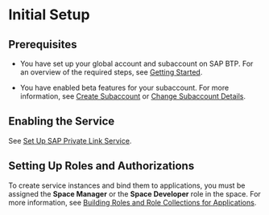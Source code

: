 <!-- loiof2dce1d43acb4771beee7304b464041e -->

# Initial Setup



<a name="loiof2dce1d43acb4771beee7304b464041e__section_zxs_cjt_fpb"/>

## Prerequisites

-   You have set up your global account and subaccount on SAP BTP. For an overview of the required steps, see [Getting Started](https://help.sap.com/viewer/65de2977205c403bbc107264b8eccf4b/Cloud/en-US/144e1733d0d64d58a7176e817fa6aeb3.html).

-   You have enabled beta features for your subaccount. For more information, see [Create Subaccount](https://help.sap.com/viewer/65de2977205c403bbc107264b8eccf4b/Cloud/en-US/05280a123d3044ae97457a25b3013918.html) or [Change Subaccount Details](https://help.sap.com/viewer/65de2977205c403bbc107264b8eccf4b/Cloud/en-US/567d4a84bfdc428f8f3640e07261f73a.html?q=beta%20features).




<a name="loiof2dce1d43acb4771beee7304b464041e__section_j1x_cjt_fpb"/>

## Enabling the Service

See [Set Up SAP Private Link Service](https://developers.sap.com/tutorials/private-link-onboarding.html).



<a name="loiof2dce1d43acb4771beee7304b464041e__section_x3k_ljt_fpb"/>

## Setting Up Roles and Authorizations

To create service instances and bind them to applications, you must be assigned the **Space Manager** or the **Space Developer** role in the space. For more information, see [Building Roles and Role Collections for Applications](https://help.sap.com/viewer/65de2977205c403bbc107264b8eccf4b/Cloud/en-US/eaa6a26291914b348e875a00b6beb729.html).

